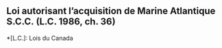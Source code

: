 ## Loi autorisant l’acquisition de Marine Atlantique S.C.C. (L.C. 1986, ch. 36)
  *[L.C.]: Lois du Canada
